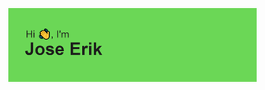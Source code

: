 <img hight="700" width="800" align="center" src="https://github.com/erikbrito/erikbrito/blob/main/header.png?raw=true">

